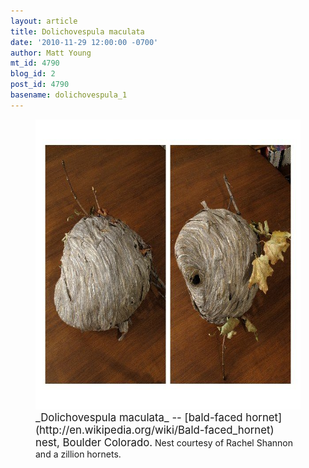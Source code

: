 ```yaml
---
layout: article
title: Dolichovespula maculata
date: '2010-11-29 12:00:00 -0700'
author: Matt Young
mt_id: 4790
blog_id: 2
post_id: 4790
basename: dolichovespula_1
---
```

<figure>
<img src="/uploads/2010/IMG_1061_HornetNest.jpg" alt="IMG_1061_HornetNest.jpg" width="600" height="464" />
<figcaption markdown="span">
<big>_Dolichovespula maculata_ -- [bald-faced hornet](http://en.wikipedia.org/wiki/Bald-faced_hornet) nest, Boulder Colorado.</big> Nest courtesy of Rachel Shannon and a zillion hornets.

</figcaption>
</figure>

